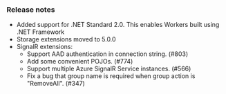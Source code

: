 ### Release notes
<!-- Please add your release notes in the following format:
- My change description (#PR/#issue)
-->
- Added support for .NET Standard 2.0. This enables Workers built using .NET Framework
- Storage extensions moved to 5.0.0
- SignalR extensions:
    * Support AAD authentication in connection string. (#803)
    * Add some convenient POJOs. (#774)
    * Support multiple Azure SignalR Service instances. (#566)
    * Fix a bug that group name is required when group action is "RemoveAll". (#347)